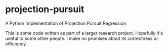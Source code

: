 # projection-pursuit
A Python Implementation of Projection Pursuit Regression

This is some code written as part of a larger research project. Hopefully it's useful to some other people. I make no promises about its correctness or efficiency.

